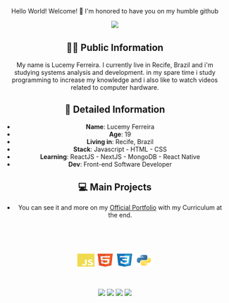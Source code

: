 <div align="center">
Hello World! Welcome! 🤙 
I'm honored to have you on my humble github

![](https://ripgvc.herokuapp.com/?username=LucemyJr&color=333333)

## 🧑🏻 Public Information

My name is Lucemy Ferreira. I currently live in Recife, Brazil and i'm studying systems analysis and development.
in my spare time i study programming to increase my knowledge and i also like to watch videos related to computer hardware.


## 🖖 Detailed Information

* **Name**: Lucemy Ferreira
* **Age**: 19
* **Living in**: Recife, Brazil
* **Stack**: Javascript - HTML - CSS 
* **Learning**: ReactJS - NextJS - MongoDB - React Native
* **Dev**: Front-end Software Developer

## 💻 Main Projects

- You can see it and more on my <a href="https://lucemyjr.github.io/portifolio/" target="_blank">Official Portfolio</a> with my Curriculum at the end.

<br><br>
</div>
<div align="center"><br>
  <img alt="JavaScript" height="30" width="40" src="https://raw.githubusercontent.com/devicons/devicon/master/icons/javascript/javascript-plain.svg">
  <img alt="HTML" height="30" width="40" src="https://raw.githubusercontent.com/devicons/devicon/master/icons/html5/html5-original.svg">
  <img alt="CSS" height="30" width="40" src="https://raw.githubusercontent.com/devicons/devicon/master/icons/css3/css3-original.svg">
  <img alt="Python" height="30" width="40" src="https://raw.githubusercontent.com/devicons/devicon/master/icons/python/python-original.svg">
  
</div>
<br>

  ##
  
<div align="center">
  <a href="https://www.linkedin.com/in/lucemy-ferreira-112686232/" target="_blank"><img src="https://img.shields.io/badge/-LinkedIn-%230077B5?style=for-the-badge&logo=linkedin&logoColor=white" target="_blank"></a>
  <a href="https://www.instagram.com/lucemyfr/" target="_blank"><img src="https://img.shields.io/badge/-Instagram-%23E4405F?style=for-the-badge&logo=instagram&logoColor=white" target="_blank"></a>
  <a href = "mailto:contatolucemy@gmail.com"><img src="https://img.shields.io/badge/-Gmail-%23333?style=for-the-badge&logo=gmail&logoColor=white" target="_blank"></a>
  <a href="https://twitter.com/lucemyFR" target="_blank"><img src="https://img.shields.io/badge/Twitter-1DA1F2?style=for-the-badge&logo=twitter&logoColor=white" target="_blank"></a>
</div> 
